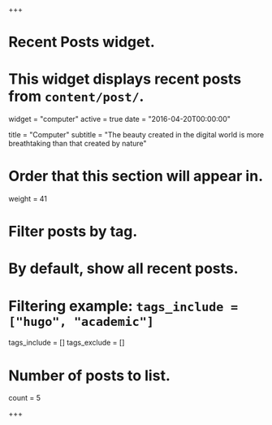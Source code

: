 +++
# Recent Posts widget.
# This widget displays recent posts from `content/post/`.
widget = "computer"
active = true
date = "2016-04-20T00:00:00"

title = "Computer"
subtitle = "The beauty created in the digital world is more breathtaking than that created by nature"

# Order that this section will appear in.
weight = 41

# Filter posts by tag.
#  By default, show all recent posts.
#  Filtering example: `tags_include = ["hugo", "academic"]`
tags_include = []
tags_exclude = []

# Number of posts to list.
count = 5

+++
